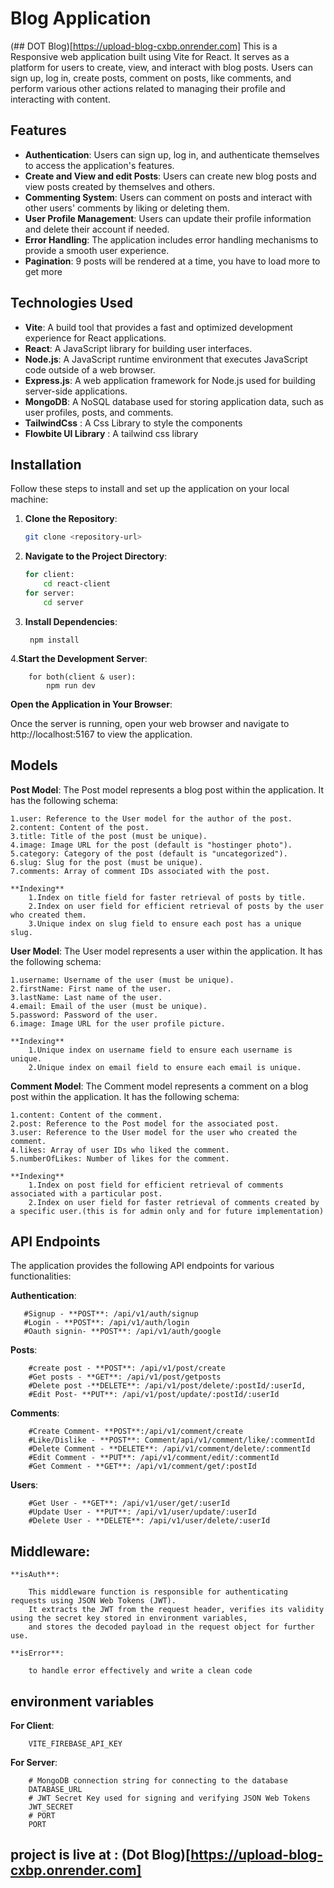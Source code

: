 # Blog Application
(## DOT Blog)[https://upload-blog-cxbp.onrender.com]
This is a Responsive web application built using Vite for React. It serves as a platform for users to create, view, and interact with blog posts. Users can sign up, log in, create posts, comment on posts, like comments, and perform various other actions related to managing their profile and interacting with content.
 
## Features

- **Authentication**: Users can sign up, log in, and authenticate themselves to access the application's features.
- **Create and View and edit Posts**: Users can create new blog posts and view posts created by themselves and others.
- **Commenting System**: Users can comment on posts and interact with other users' comments by liking or deleting them.
- **User Profile Management**: Users can update their profile information and delete their account if needed.
- **Error Handling**: The application includes error handling mechanisms to provide a smooth user experience.
- **Pagination**: 9 posts will be rendered at a time, you have to load more to get more
## Technologies Used

- **Vite**: A build tool that provides a fast and optimized development experience for React applications.
- **React**: A JavaScript library for building user interfaces.
- **Node.js**: A JavaScript runtime environment that executes JavaScript code outside of a web browser.
- **Express.js**: A web application framework for Node.js used for building server-side applications.
- **MongoDB**: A NoSQL database used for storing application data, such as user profiles, posts, and comments.
- **TailwindCss** : A Css Library to style the components
- **Flowbite UI Library** : A tailwind css library 

## Installation

Follow these steps to install and set up the application on your local machine:

1. **Clone the Repository**: 
   ```bash
   git clone <repository-url>
2. **Navigate to the Project Directory**:
    ```bash
    for client: 
        cd react-client
    for server:
        cd server

3. **Install Dependencies**:
    
        npm install
4.**Start the Development Server**:

        for both(client & user):
            npm run dev


**Open the Application in Your Browser**:

Once the server is running, open your web browser and navigate to http://localhost:5167 to view the application.

## Models
**Post Model**: 
The Post model represents a blog post within the application. It has the following schema:

    1.user: Reference to the User model for the author of the post.
    2.content: Content of the post.
    3.title: Title of the post (must be unique).
    4.image: Image URL for the post (default is "hostinger photo").
    5.category: Category of the post (default is "uncategorized").
    6.slug: Slug for the post (must be unique).
    7.comments: Array of comment IDs associated with the post.
    
    **Indexing**
        1.Index on title field for faster retrieval of posts by title.
        2.Index on user field for efficient retrieval of posts by the user who created them.
        3.Unique index on slug field to ensure each post has a unique slug.
        
**User Model**:
The User model represents a user within the application. It has the following schema:

    1.username: Username of the user (must be unique).
    2.firstName: First name of the user.
    3.lastName: Last name of the user.
    4.email: Email of the user (must be unique).
    5.password: Password of the user.
    6.image: Image URL for the user profile picture.
    
    **Indexing**
        1.Unique index on username field to ensure each username is unique.
        2.Unique index on email field to ensure each email is unique.

**Comment Model**:
The Comment model represents a comment on a blog post within the application. It has the following schema:

    1.content: Content of the comment.
    2.post: Reference to the Post model for the associated post.
    3.user: Reference to the User model for the user who created the comment.
    4.likes: Array of user IDs who liked the comment.
    5.numberOfLikes: Number of likes for the comment.

    **Indexing**
        1.Index on post field for efficient retrieval of comments associated with a particular post.
        2.Index on user field for faster retrieval of comments created by a specific user.(this is for admin only and for future implementation)

## API Endpoints
The application provides the following API endpoints for various functionalities:

**Authentication**:

       #Signup - **POST**: /api/v1/auth/signup
       #Login - **POST**: /api/v1/auth/login
       #Oauth signin- **POST**: /api/v1/auth/google
**Posts**:

        #create post - **POST**: /api/v1/post/create
        #Get posts - **GET**: /api/v1/post/getposts
        #Delete post -**DELETE**: /api/v1/post/delete/:postId/:userId, 
        #Edit Post- **PUT**: /api/v1/post/update/:postId/:userId
**Comments**:

        #Create Comment- **POST**:/api/v1/comment/create
        #Like/Dislike - **POST**: Comment/api/v1/comment/like/:commentId
        #Delete Comment - **DELETE**: /api/v1/comment/delete/:commentId
        #Edit Comment - **PUT**: /api/v1/comment/edit/:commentId
        #Get Comment - **GET**: /api/v1/comment/get/:postId
**Users**:

        #Get User - **GET**: /api/v1/user/get/:userId
        #Update User - **PUT**: /api/v1/user/update/:userId
        #Delete User - **DELETE**: /api/v1/user/delete/:userId

## Middleware: 
    **isAuth**: 
        
        This middleware function is responsible for authenticating requests using JSON Web Tokens (JWT). 
        It extracts the JWT from the request header, verifies its validity using the secret key stored in environment variables, 
        and stores the decoded payload in the request object for further use.

    **isError**:

        to handle error effectively and write a clean code

## environment variables
**For Client**:
    
        VITE_FIREBASE_API_KEY
**For Server**:
        
        # MongoDB connection string for connecting to the database
        DATABASE_URL
        # JWT Secret Key used for signing and verifying JSON Web Tokens
        JWT_SECRET
        # PORT
        PORT
## project is live at : (Dot Blog)[https://upload-blog-cxbp.onrender.com]


